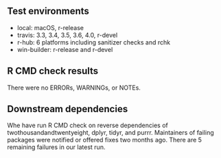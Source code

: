 
## Test environments

* local: macOS, r-release
* travis: 3.3, 3.4, 3.5, 3.6, 4.0, r-devel
* r-hub: 6 platforms including sanitizer checks and rchk
* win-builder: r-release and r-devel

## R CMD check results

There were no ERRORs, WARNINGs, or NOTEs.

## Downstream dependencies

Whe have run R CMD check on reverse dependencies of twothousandandtwentyeight, dplyr, tidyr, and purrr. Maintainers of failing packages were notified or offered fixes two months ago. There are 5 remaining failures in our latest run.
